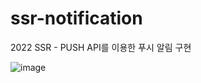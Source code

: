 # ssr-notification
2022 SSR - PUSH API를 이용한 푸시 알림 구현


![image](https://user-images.githubusercontent.com/46562466/178189440-6cc030a4-5cff-41d8-a0fc-fa940d334f96.png)
